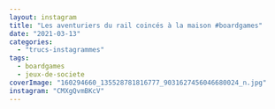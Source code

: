```yaml
---
layout: instagram
title: "Les aventuriers du rail coincés à la maison #boardgames"
date: "2021-03-13"
categories: 
  - "trucs-instagrammes"
tags: 
  - boardgames
  - jeux-de-societe
coverImage: "160294660_135528781816777_9031627456046680024_n.jpg"
instagram: "CMXgQvmBKcV"
---
```


